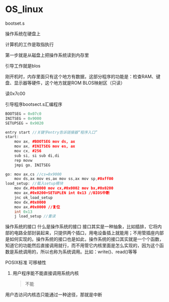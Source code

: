 # OS_linux

bootset.s

操作系统在硬盘上

计算机的工作是取指执行

第一步就是从磁盘上把操作系统读到内存里

引导工作就是blos























































刚开机时，内存里面只有这个地方有数据，这部分程序的功能是：检查RAM、键盘、显示器等硬件，这个地方就是ROM BLOS映射区（只读）

读0x7c00

引导程序bootsect.s汇编程序

```cpp
BOOTSEG = 0x07c0
INITSEG = 0x9000
SETUPSEG = 0x9020

entry start //关键字entry告诉链接器“程序入口”
start:
    mov ax, #BOOTSEG mov ds, ax
    mov ax, #INITSEG mov es, ax
    mov cx, #256
    sub si, si sub di,di
    rep movw
    jmpi go, INITSEG

go: mov ax,cs //cs=0x9000
    mov ds,ax mov es,ax mov ss,ax mov sp,#0xff00
load_setup: //载入setup模块
    mov dx,#0x0000 mov cx,#0x0002 mov bx,#0x0200
    mov ax,#0x0200+SETUPLEN int 0x13 //BIOS中断
    jnc ok_load_setup
    mov dx,#0x0000
    mov ax,#0x0000 //复位
    int 0x13
    j load_setup //重读
```

操作系统的接口
什么是操作系统的接口
接口其实是一种抽象，比如插排，它将内部的电路全部封装起来，只提供两个插口，用电设备插上就能用；不用管插座内部是如何实现的。操作系统的接口也是如此，操作系统的接口其实就是一个个函数，知道它的功能然后直接调用就行，而不用管它内核里面是怎么实现的，因为这个函数是系统调用的，所以也称为系统调用。比如：write()、read()等等

POSIX标准 可移植性

1. 用户程序能不能直接调用系统内核

   >  不能

用户态访问内核态只能通过一种途径，那就是中断

